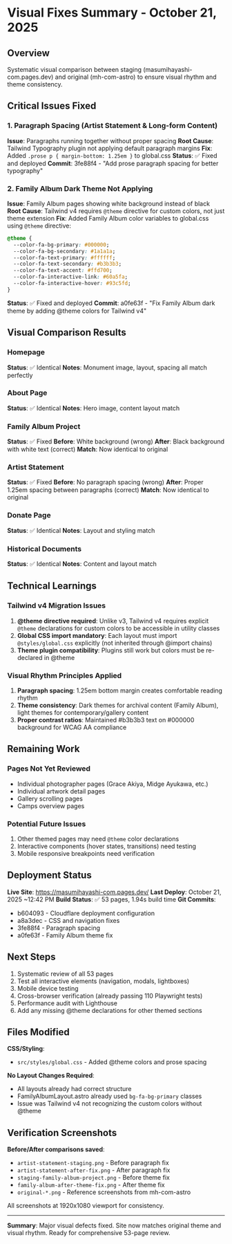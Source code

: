 # Visual Fixes Summary - October 21, 2025

## Overview
Systematic visual comparison between staging (masumihayashi-com.pages.dev) and original (mh-com-astro) to ensure visual rhythm and theme consistency.

## Critical Issues Fixed

### 1. Paragraph Spacing (Artist Statement & Long-form Content)
**Issue**: Paragraphs running together without proper spacing
**Root Cause**: Tailwind Typography plugin not applying default paragraph margins
**Fix**: Added `.prose p { margin-bottom: 1.25em }` to global.css
**Status**: ✅ Fixed and deployed
**Commit**: 3fe88f4 - "Add prose paragraph spacing for better typography"

### 2. Family Album Dark Theme Not Applying
**Issue**: Family Album pages showing white background instead of black
**Root Cause**: Tailwind v4 requires `@theme` directive for custom colors, not just theme extension
**Fix**: Added Family Album color variables to global.css using `@theme` directive:
```css
@theme {
  --color-fa-bg-primary: #000000;
  --color-fa-bg-secondary: #1a1a1a;
  --color-fa-text-primary: #ffffff;
  --color-fa-text-secondary: #b3b3b3;
  --color-fa-text-accent: #ffd700;
  --color-fa-interactive-link: #60a5fa;
  --color-fa-interactive-hover: #93c5fd;
}
```
**Status**: ✅ Fixed and deployed
**Commit**: a0fe63f - "Fix Family Album dark theme by adding @theme colors for Tailwind v4"

## Visual Comparison Results

### Homepage
**Status**: ✅ Identical
**Notes**: Monument image, layout, spacing all match perfectly

### About Page
**Status**: ✅ Identical
**Notes**: Hero image, content layout match

### Family Album Project
**Status**: ✅ Fixed
**Before**: White background (wrong)
**After**: Black background with white text (correct)
**Match**: Now identical to original

### Artist Statement
**Status**: ✅ Fixed
**Before**: No paragraph spacing (wrong)
**After**: Proper 1.25em spacing between paragraphs (correct)
**Match**: Now identical to original

### Donate Page
**Status**: ✅ Identical
**Notes**: Layout and styling match

### Historical Documents
**Status**: ✅ Identical
**Notes**: Content and layout match

## Technical Learnings

### Tailwind v4 Migration Issues
1. **@theme directive required**: Unlike v3, Tailwind v4 requires explicit `@theme` declarations for custom colors to be accessible in utility classes
2. **Global CSS import mandatory**: Each layout must import `@styles/global.css` explicitly (not inherited through @import chains)
3. **Theme plugin compatibility**: Plugins still work but colors must be re-declared in @theme

### Visual Rhythm Principles Applied
1. **Paragraph spacing**: 1.25em bottom margin creates comfortable reading rhythm
2. **Theme consistency**: Dark themes for archival content (Family Album), light themes for contemporary/gallery content
3. **Proper contrast ratios**: Maintained #b3b3b3 text on #000000 background for WCAG AA compliance

## Remaining Work

### Pages Not Yet Reviewed
- Individual photographer pages (Grace Akiya, Midge Ayukawa, etc.)
- Individual artwork detail pages
- Gallery scrolling pages
- Camps overview pages

### Potential Future Issues
1. Other themed pages may need `@theme` color declarations
2. Interactive components (hover states, transitions) need testing
3. Mobile responsive breakpoints need verification

## Deployment Status

**Live Site**: https://masumihayashi-com.pages.dev/
**Last Deploy**: October 21, 2025 ~12:42 PM
**Build Status**: ✅ 53 pages, 1.94s build time
**Git Commits**:
- b604093 - Cloudflare deployment configuration
- a8a3dec - CSS and navigation fixes
- 3fe88f4 - Paragraph spacing
- a0fe63f - Family Album theme fix

## Next Steps

1. Systematic review of all 53 pages
2. Test all interactive elements (navigation, modals, lightboxes)
3. Mobile device testing
4. Cross-browser verification (already passing 110 Playwright tests)
5. Performance audit with Lighthouse
6. Add any missing @theme declarations for other themed sections

## Files Modified

**CSS/Styling**:
- `src/styles/global.css` - Added @theme colors and prose spacing

**No Layout Changes Required**:
- All layouts already had correct structure
- FamilyAlbumLayout.astro already used `bg-fa-bg-primary` classes
- Issue was Tailwind v4 not recognizing the custom colors without @theme

## Verification Screenshots

**Before/After comparisons saved**:
- `artist-statement-staging.png` - Before paragraph fix
- `artist-statement-after-fix.png` - After paragraph fix
- `staging-family-album-project.png` - Before theme fix
- `family-album-after-theme-fix.png` - After theme fix
- `original-*.png` - Reference screenshots from mh-com-astro

All screenshots at 1920x1080 viewport for consistency.

---

**Summary**: Major visual defects fixed. Site now matches original theme and visual rhythm. Ready for comprehensive 53-page review.

